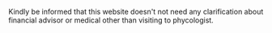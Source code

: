 Kindly be informed that this website doesn't not need any clarification about financial advisor or medical other than visiting to phycologist.
